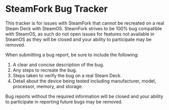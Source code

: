 SteamFork Bug Tracker
======================

This tracker is for issues with SteamFork that cannot be recreated on a real Steam Deck with SteamOS.  SteamFork strives to be 100% bug compatible with SteamOS, as such do not open issues for features not available in SteamOS as they will be closed and your ability to participate may be removed.

When submitting a bug report, be sure to include the following:

1. A clear and concise description of the bug.
2. Any steps to recreate the bug.
3. Steps taken to verify the bug on a real Steam Deck.
4. Detail about the device being tested including manufacturer, model, processor, memory, and storage.

Bug reports without the required information will be closed and your ability to participate in reporting future bugs may be removed.
